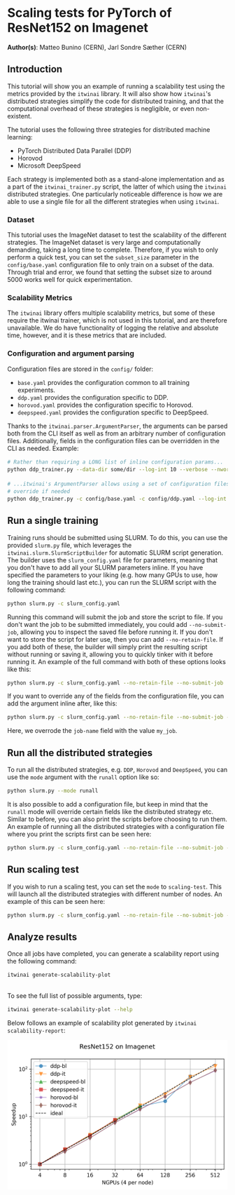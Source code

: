 # Scaling tests for PyTorch of ResNet152 on Imagenet

**Author(s)**: Matteo Bunino (CERN), Jarl Sondre Sæther (CERN)

## Introduction

This tutorial will show you an example of running a scalability test using the metrics
provided by the `itwinai` library. It will also show how `itwinai`'s distributed
strategies simplify the code for distributed training, and that the computational
overhead of these strategies is negligible, or even non-existent.

The tutorial uses the following three strategies for distributed machine learning:

- PyTorch Distributed Data Parallel (DDP)
- Horovod
- Microsoft DeepSpeed

Each strategy is implemented both as a stand-alone implementation and as a part of the
`itwinai_trainer.py` script, the latter of which using the `itwinai` distributed
strategies. One particularly noticeable difference is how we are able to use a single
file for all the different strategies when using `itwinai`.

### Dataset

This tutorial uses the ImageNet dataset to test the scalability of the different
strategies. The ImageNet dataset is very large and computationally demanding, taking a
long time to complete. Therefore, if you wish to only perform a quick test, you can
set the `subset_size` parameter in the `config/base.yaml` configuration file to only
train on a subset of the data. Through trial and error, we found that setting the
subset size to around 5000 works well for quick experimentation.

### Scalability Metrics

The `itwinai` library offers multiple scalability metrics, but some of these require
the itwinai trainer, which is not used in this tutorial, and are therefore unavailable.
We do have functionality of logging the relative and absolute time, however, and it is
these metrics that are included.

### Configuration and argument parsing

Configuration files are stored in the `config/` folder:

- `base.yaml` provides the configuration common to all training experiments.
- `ddp.yaml` provides the configuration specific to DDP.
- `horovod.yaml` provides the configuration specific to Horovod.
- `deepspeed.yaml` provides the configuration specific to DeepSpeed.

Thanks to the `itwinai.parser.ArgumentParser`, the arguments can be parsed both from
the CLI itself as well as from an arbitrary number of configuration files.
Additionally, fields in the configuration files can be overridden in the CLI as needed.
Example:

```bash
# Rather than requiring a LONG list of inline configuration params...
python ddp_trainer.py --data-dir some/dir --log-int 10 --verbose --nworker 4 ...

# ...itwinai's ArgumentParser allows using a set of configuration files, with inline
# override if needed
python ddp_trainer.py -c config/base.yaml -c config/ddp.yaml --log-int 42
```

## Run a single training

Training runs should be submitted using SLURM. To do this, you can use the provided
`slurm.py` file, which leverages the `itwinai.slurm.SlurmScriptBuilder` for automatic
SLURM script generation. The builder uses the `slurm_config.yaml` file for parameters,
meaning that you don't have to add all your SLURM parameters inline. If you have
specified the parameters to your liking (e.g. how many GPUs to use, how long the
training should last etc.), you can run the SLURM script with the following command:

```bash
python slurm.py -c slurm_config.yaml
```

Running this command will submit the job and store the script to file. If you don't
want the job to be submitted immediately, you could add `--no-submit-job`, allowing you
to inspect the saved file before running it. If you don't want to store the script for
later use, then you can add `--no-retain-file`. If you add both of these, the builder
will simply print the resulting script without running or saving it, allowing you to
quickly tinker with it before running it. An example of the full command with both
of these options looks like this:

```bash
python slurm.py -c slurm_config.yaml --no-retain-file --no-submit-job
```

If you want to override any of the fields from the configuration file, you can add the
argument inline after, like this:

```bash
python slurm.py -c slurm_config.yaml --no-retain-file --no-submit-job --job-name my_job
```

Here, we overrode the `job-name` field with the value `my_job`.

## Run all the distributed strategies

To run all the distributed strategies, e.g. `DDP`, `Horovod` and `DeepSpeed`, you can
use the `mode` argument with the `runall` option like so:

```bash
python slurm.py --mode runall
```

It is also possible to add a configuration file, but keep in mind that the `runall`
mode will override certain fields like the distributed strategy etc. Similar to before,
you can also print the scripts before choosing to run them. An example of running all
the distributed strategies with a configuration file where you print the scripts first
can be seen here:

```bash
python slurm.py -c slurm_config.yaml --no-retain-file --no-submit-job --mode runall
```

## Run scaling test

If you wish to run a scaling test, you can set the `mode` to `scaling-test`. This will
launch all the distributed strategies with different number of nodes. An example of
this can be seen here:

```bash
python slurm.py -c slurm_config.yaml --no-retain-file --no-submit-job --mode scaling-test
```

## Analyze results

Once all jobs have completed, you can generate a scalability report using the following
command:

```bash
itwinai generate-scalability-plot 
    
```

To see the full list of possible arguments, type:

```bash
itwinai generate-scalability-plot --help
```

Below follows an example of scalability plot generated by `itwinai scalability-report`:

![report](img/report.png)
